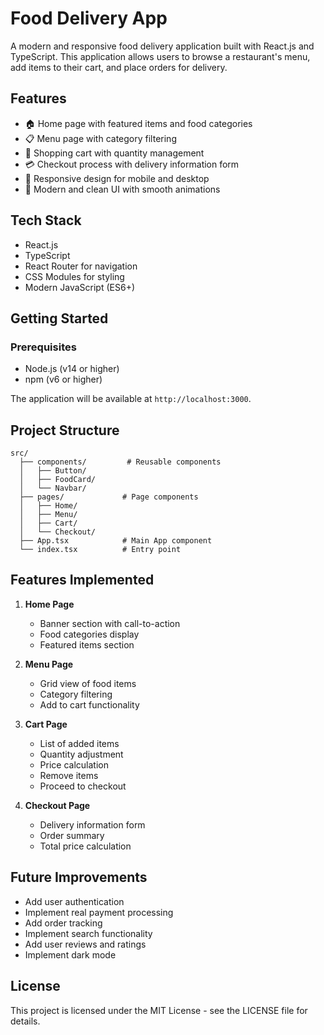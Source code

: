 # Food Delivery App

A modern and responsive food delivery application built with React.js and TypeScript. This application allows users to browse a restaurant's menu, add items to their cart, and place orders for delivery.

## Features

- 🏠 Home page with featured items and food categories
- 📋 Menu page with category filtering
- 🛒 Shopping cart with quantity management
- 💳 Checkout process with delivery information form
- 📱 Responsive design for mobile and desktop
- 🎨 Modern and clean UI with smooth animations

## Tech Stack

- React.js
- TypeScript
- React Router for navigation
- CSS Modules for styling
- Modern JavaScript (ES6+)

## Getting Started

### Prerequisites

- Node.js (v14 or higher)
- npm (v6 or higher)

The application will be available at `http://localhost:3000`.

## Project Structure

```
src/
  ├── components/         # Reusable components
  │   ├── Button/
  │   ├── FoodCard/
  │   └── Navbar/
  ├── pages/             # Page components
  │   ├── Home/
  │   ├── Menu/
  │   ├── Cart/
  │   └── Checkout/
  ├── App.tsx            # Main App component
  └── index.tsx          # Entry point
```

## Features Implemented

1. **Home Page**
   - Banner section with call-to-action
   - Food categories display
   - Featured items section

2. **Menu Page**
   - Grid view of food items
   - Category filtering
   - Add to cart functionality

3. **Cart Page**
   - List of added items
   - Quantity adjustment
   - Price calculation
   - Remove items
   - Proceed to checkout

4. **Checkout Page**
   - Delivery information form
   - Order summary
   - Total price calculation

## Future Improvements

- Add user authentication
- Implement real payment processing
- Add order tracking
- Implement search functionality
- Add user reviews and ratings
- Implement dark mode

## License

This project is licensed under the MIT License - see the LICENSE file for details.
